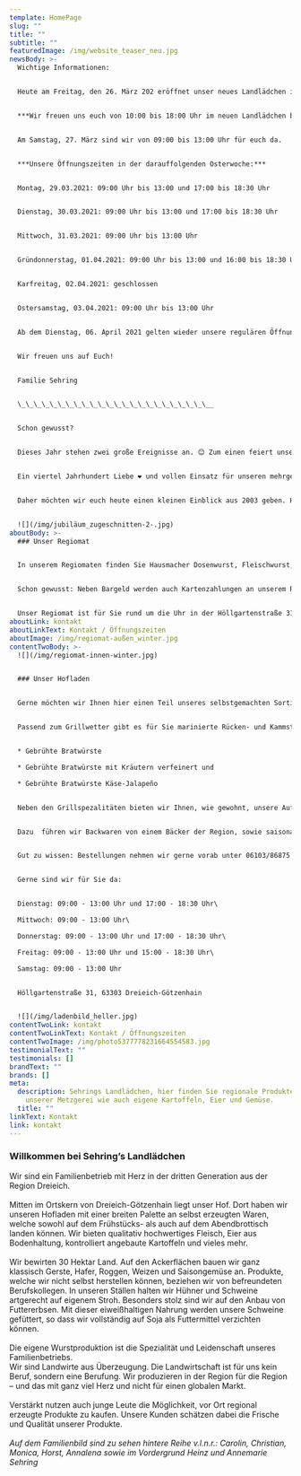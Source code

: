 ```yaml
---
template: HomePage
slug: ""
title: ""
subtitle: ""
featuredImage: /img/website_teaser_neu.jpg
newsBody: >-
  Wichtige Informationen: 


  Heute am Freitag, den 26. März 202 eröffnet unser neues Landlädchen in der Höllgartenstraße 31 in Dreieich-Götzenhain.


  ***Wir freuen uns euch von 10:00 bis 18:00 Uhr im neuen Landlädchen begrüßen zu dürfen! Hier stehen Euch Parkplätze direkt vor unserem Laden zur Verfügung.***


  Am Samstag, 27. März sind wir von 09:00 bis 13:00 Uhr für euch da.


  ***Unsere Öffnungszeiten in der darauffolgenden Osterwoche:***


  Montag, 29.03.2021: 09:00 Uhr bis 13:00 und 17:00 bis 18:30 Uhr 


  Dienstag, 30.03.2021: 09:00 Uhr bis 13:00 und 17:00 bis 18:30 Uhr


  Mittwoch, 31.03.2021: 09:00 Uhr bis 13:00 Uhr


  Gründonnerstag, 01.04.2021: 09:00 Uhr bis 13:00 und 16:00 bis 18:30 Uhr


  Karfreitag, 02.04.2021: geschlossen


  Ostersamstag, 03.04.2021: 09:00 Uhr bis 13:00 Uhr


  Ab dem Dienstag, 06. April 2021 gelten wieder unsere regulären Öffnungszeiten.


  Wir freuen uns auf Euch!  


  Familie Sehring 


  \_\_\_\_\_\_\_\_\_\_\_\_\_\_\_\_\_\_\_\_\_\_\_\__


  Schon gewusst?


  Dieses Jahr stehen zwei große Ereignisse an. 😊 Zum einen feiert unser Landlädchen dieses Jahr 25 jähriges Bestehen in der Rheinstraße 6, zum Anderen eröffnen wir unseren neuen Hofladen in der Höllgartenstraße 31 am 26. März 2021.


  Ein viertel Jahrhundert Liebe ❤️ und vollen Einsatz für unseren mehrgenerationen-Familienbetrieb. 🚜🌾


  Daher möchten wir euch heute einen kleinen Einblick aus 2003 geben. Hier seht ihr ein Zeitungsbild, das zeigt, dass wir bereits seit über 17 Jahren unsere Produkte, sowie regionale Leckereien aus der Region anbieten. Getreu unserem Motto: Aus der Region - für die Region und mit ganz viel Herz. ♥️


  ![](/img/jubiläum_zugeschnitten-2-.jpg)
aboutBody: >-
  ### Unser Regiomat


  In unserem Regiomaten finden Sie Hausmacher Dosenwurst, Fleischwurst, drei verschiedene Sorten Bratwürste, Rindswürste, Gelbwurst und weitere Sorten Wurst, sowie Eier aus Bodenhaltung und verschiedene Salate! Unser Sortiment wechselt je nach Saison. Passend zum Grillwetter gibt es unsere mageren oder durchwachsenen Steaks zu kaufen. Für die kälteren Monate gibt es unsere Stiel- und Kammrippchen und Sauerkraut (500g Beutel). Hier ist für jeden etwas dabei.


  Schon gewusst: Neben Bargeld werden auch Kartenzahlungen an unserem Regiomaten akzeptiert.


  Unser Regiomat ist für Sie rund um die Uhr in der Höllgartenstraße 31 in Dreieich-Götzenhain geöffnet.
aboutLink: kontakt
aboutLinkText: Kontakt / Öffnungszeiten
aboutImage: /img/regiomat-außen_winter.jpg
contentTwoBody: >-
  ![](/img/regiomat-innen-winter.jpg)


  ### Unser Hofladen


  Gerne möchten wir Ihnen hier einen Teil unseres selbstgemachten Sortiments aus dem Hofladen vorstellen.


  Passend zum Grillwetter gibt es für Sie marinierte Rücken- und Kammsteaks sowie Filetsteaks, frische Bratwürste und leckere Grillfackeln sowie Spareribs (alles vom Schwein). Selbstverständlich haben wir auch unsere drei verschiedenen Sorten Grillwürste vorrätig:


  * Gebrühte Bratwürste

  * Gebrühte Bratwürste mit Kräutern verfeinert und

  * Gebrühte Bratwürste Käse-Jalapeño


  Neben den Grillspezalitäten bieten wir Ihnen, wie gewohnt, unsere Aufschnittwurst, rohen und gekochten Schinken, Fleischkäse (verschiedene Sorten), geräucherte Mettwürste (verschiedene Sorten), Hausmacher Wurst und vieles mehr an. Auch die leckeren, selbstgemachten Salate, wie Fleischsalat und Kartoffelsalat, gibt es als Beilage für einen perfekten Grillabend bei uns zu kaufen.


  Dazu  führen wir Backwaren von einem Bäcker der Region, sowie saisonales Obst und Gemüse.


  Gut zu wissen: Bestellungen nehmen wir gerne vorab unter 06103/86875 entgegen. Kartenzahlungen sind bei uns auch möglich.


  Gerne sind wir für Sie da:


  Dienstag: 09:00 - 13:00 Uhr und 17:00 - 18:30 Uhr\

  Mittwoch: 09:00 - 13:00 Uhr\

  Donnerstag: 09:00 - 13:00 Uhr und 17:00 - 18:30 Uhr\

  Freitag: 09:00 - 13:00 Uhr und 15:00 - 18:30 Uhr\

  Samstag: 09:00 - 13:00 Uhr  


  Höllgartenstraße 31, 63303 Dreieich-Götzenhain


  ![](/img/ladenbild_heller.jpg)
contentTwoLink: kontakt
contentTwoLinkText: Kontakt / Öffnungszeiten
contentTwoImage: /img/photo5377778231664554583.jpg
testimonialText: ""
testimonials: []
brandText: ""
brands: []
meta:
  description: Sehrings Landlädchen, hier finden Sie regionale Produkte aus
    unserer Metzgerei wie auch eigene Kartoffeln, Eier und Gemüse.
  title: ""
linkText: Kontakt
link: kontakt
---
```

### Willkommen bei Sehring’s Landlädchen

Wir sind ein Familienbetrieb mit Herz in der dritten Generation aus der Region Dreieich.
<br />
<br />
Mitten im Ortskern von Dreieich-Götzenhain liegt unser Hof. Dort haben wir unseren Hofladen mit einer breiten Palette an selbst erzeugten Waren, welche sowohl auf dem Frühstücks- als auch auf dem Abendbrottisch landen können. Wir bieten qualitativ hochwertiges Fleisch, Eier aus Bodenhaltung, kontrolliert angebaute Kartoffeln und vieles mehr.
<br />
<br />
Wir bewirten 30 Hektar Land. Auf den Ackerflächen bauen wir ganz klassisch Gerste, Hafer, Roggen, Weizen und Saisongemüse an. Produkte, welche wir nicht selbst herstellen können, beziehen wir von befreundeten Berufskollegen. In unseren Ställen halten wir Hühner und Schweine artgerecht auf eigenem Stroh. Besonders stolz sind wir auf den Anbau von Futtererbsen. Mit dieser eiweißhaltigen Nahrung werden unsere Schweine gefüttert, so dass wir vollständig auf Soja als Futtermittel verzichten können.
<br />
<br />
Die eigene Wurstproduktion ist die Spezialität und Leidenschaft unseres Familienbetriebs.
<br />
Wir sind Landwirte aus Überzeugung. Die Landwirtschaft ist für uns kein Beruf, sondern eine Berufung. Wir produzieren in der Region für die Region – und das mit ganz viel Herz und nicht für einen globalen Markt.
<br />
<br />
Verstärkt nutzen auch junge Leute die Möglichkeit, vor Ort regional erzeugte Produkte zu kaufen. Unsere Kunden schätzen dabei die Frische und Qualität unserer Produkte.
<br />
<br />
*Auf dem Familienbild sind zu sehen hintere Reihe v.l.n.r.: Carolin, Christian, Monica, Horst, Annalena  sowie im Vordergrund Heinz und Annemarie Sehring*